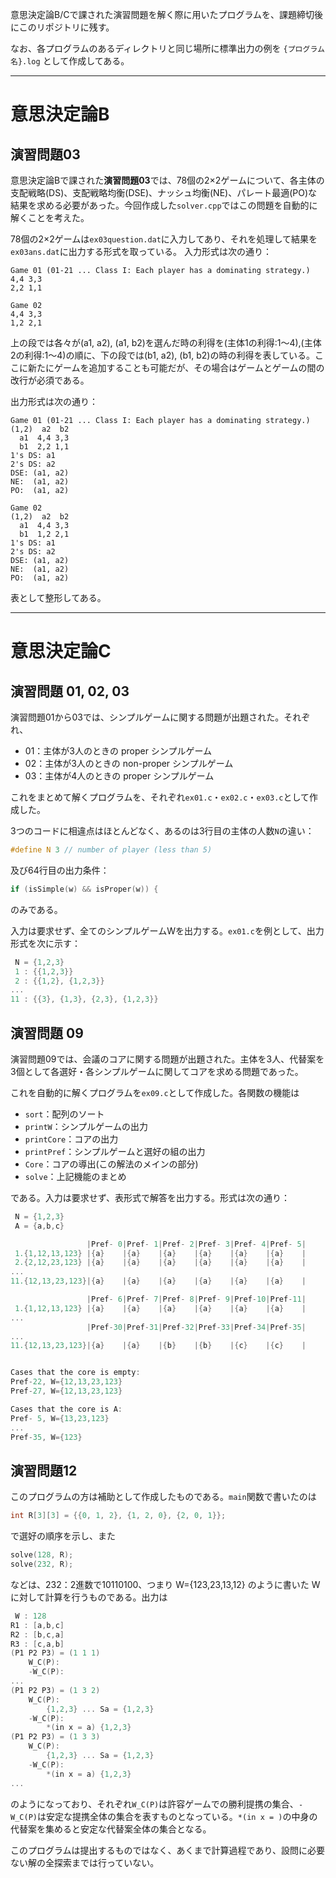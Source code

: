 意思決定論B/Cで課された演習問題を解く際に用いたプログラムを、課題締切後にこのリポジトリに残す。

なお、各プログラムのあるディレクトリと同じ場所に標準出力の例を `{プログラム名}.log` として作成してある。

---

# 意思決定論B
## 演習問題03

意思決定論Bで課された**演習問題03**では、78個の2×2ゲームについて、各主体の支配戦略(DS)、支配戦略均衡(DSE)、ナッシュ均衡(NE)、パレート最適(PO)な結果を求める必要があった。今回作成した`solver.cpp`ではこの問題を自動的に解くことを考えた。

78個の2×2ゲームは`ex03question.dat`に入力してあり、それを処理して結果を`ex03ans.dat`に出力する形式を取っている。
入力形式は次の通り：
```
Game 01 (01-21 ... Class I: Each player has a dominating strategy.)
4,4 3,3 
2,2 1,1

Game 02
4,4 3,3
1,2 2,1
```
上の段では各々が(a1, a2), (a1, b2)を選んだ時の利得を(主体1の利得:1～4),(主体2の利得:1～4)の順に、下の段では(b1, a2), (b1, b2)の時の利得を表している。ここに新たにゲームを追加することも可能だが、その場合はゲームとゲームの間の改行が必須である。

出力形式は次の通り：
```
Game 01 (01-21 ... Class I: Each player has a dominating strategy.)
(1,2)  a2  b2
  a1  4,4 3,3
  b1  2,2 1,1
1's DS: a1
2's DS: a2
DSE: (a1, a2)
NE:  (a1, a2)
PO:  (a1, a2)

Game 02
(1,2)  a2  b2
  a1  4,4 3,3
  b1  1,2 2,1
1's DS: a1
2's DS: a2
DSE: (a1, a2)
NE:  (a1, a2)
PO:  (a1, a2)
```
表として整形してある。


---

# 意思決定論C
## 演習問題 01, 02, 03

演習問題01から03では、シンプルゲームに関する問題が出題された。それぞれ、
- 01：主体が3人のときの proper シンプルゲーム
- 02：主体が3人のときの non-proper シンプルゲーム
- 03：主体が4人のときの proper シンプルゲーム

これをまとめて解くプログラムを、それぞれ`ex01.c`・`ex02.c`・`ex03.c`として作成した。

3つのコードに相違点はほとんどなく、あるのは3行目の主体の人数`N`の違い：
```c
#define N 3 // number of player (less than 5)
```
及び64行目の出力条件：
```c
if (isSimple(w) && isProper(w)) {
```
のみである。

入力は要求せず、全てのシンプルゲームWを出力する。`ex01.c`を例として、出力形式を次に示す：
```c
 N = {1,2,3}
 1 : {{1,2,3}}
 2 : {{1,2}, {1,2,3}}
...
11 : {{3}, {1,3}, {2,3}, {1,2,3}}
```

## 演習問題 09

演習問題09では、会議のコアに関する問題が出題された。主体を3人、代替案を3個として各選好・各シンプルゲームに関してコアを求める問題であった。

これを自動的に解くプログラムを`ex09.c`として作成した。各関数の機能は
- `sort`：配列のソート
- `printW`：シンプルゲームの出力
- `printCore`：コアの出力
- `printPref`：シンプルゲームと選好の組の出力
- `Core`：コアの導出(この解法のメインの部分)
- `solve`：上記機能のまとめ

である。入力は要求せず、表形式で解答を出力する。形式は次の通り：
```c
 N = {1,2,3}
 A = {a,b,c}

                 |Pref- 0|Pref- 1|Pref- 2|Pref- 3|Pref- 4|Pref- 5|
 1.{1,12,13,123} |{a}    |{a}    |{a}    |{a}    |{a}    |{a}    |
 2.{2,12,23,123} |{a}    |{a}    |{a}    |{a}    |{a}    |{a}    |
...
11.{12,13,23,123}|{a}    |{a}    |{a}    |{a}    |{a}    |{a}    |

                 |Pref- 6|Pref- 7|Pref- 8|Pref- 9|Pref-10|Pref-11|
 1.{1,12,13,123} |{a}    |{a}    |{a}    |{a}    |{a}    |{a}    |
...
                 |Pref-30|Pref-31|Pref-32|Pref-33|Pref-34|Pref-35|
...
11.{12,13,23,123}|{a}    |{a}    |{b}    |{b}    |{c}    |{c}    |


Cases that the core is empty:
Pref-22, W={12,13,23,123}
Pref-27, W={12,13,23,123}

Cases that the core is A:
Pref- 5, W={13,23,123}
...
Pref-35, W={123}
```

## 演習問題12
このプログラムの方は補助として作成したものである。`main`関数で書いたのは
```c
int R[3][3] = {{0, 1, 2}, {1, 2, 0}, {2, 0, 1}};
```
で選好の順序を示し、また
```c
solve(128, R);
solve(232, R);
```
などは、232：2進数で10110100、つまり W={123,23,13,12} のように書いた W に対して計算を行うものである。出力は
```c
 W : 128
R1 : [a,b,c]
R2 : [b,c,a]
R3 : [c,a,b]
(P1 P2 P3) = (1 1 1)
    W_C(P):
    -W_C(P):
...
(P1 P2 P3) = (1 3 2)
    W_C(P):
        {1,2,3} ... Sa = {1,2,3}
    -W_C(P):
        *(in x = a) {1,2,3}
(P1 P2 P3) = (1 3 3)
    W_C(P):
        {1,2,3} ... Sa = {1,2,3}
    -W_C(P):
        *(in x = a) {1,2,3}
...
```
のようになっており、それぞれ`W_C(P)`は許容ゲームでの勝利提携の集合、`-W_C(P)`は安定な提携全体の集合を表すものとなっている。`*(in x = )`の中身の代替案を集めると安定な代替案全体の集合となる。

このプログラムは提出するものではなく、あくまで計算過程であり、設問に必要ない解の全探索までは行っていない。
